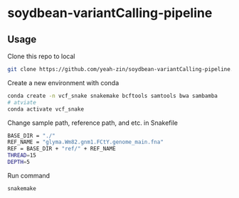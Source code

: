 # soydbean-variantCalling-pipeline

## Usage

Clone this repo to local
``` bash
git clone https://github.com/yeah-zin/soydbean-variantCalling-pipeline.git
```

Create a new environment with conda

```bash
conda create -n vcf_snake snakemake bcftools samtools bwa sambamba
# atviate
conda activate vcf_snake
```

Change sample path, reference path, and etc. in Snakefile

```bash
BASE_DIR = "./"
REF_NAME = "glyma.Wm82.gnm1.FCtY.genome_main.fna"
REF = BASE_DIR + "ref/" + REF_NAME
THREAD=15
DEPTH=5
```

Run command

```bash
snakemake
```
